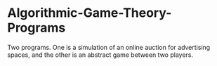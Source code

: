 # Algorithmic-Game-Theory-Programs
Two programs. One is a simulation of an online auction for advertising spaces, and the other is an abstract game between two players.
